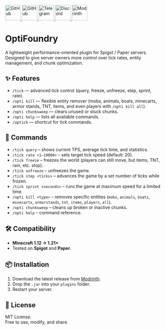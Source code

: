 <p align="left">
  <a href="https://github.com/legaapk/opti/">
    <img src="https://i.postimg.cc/FKc06sCz/9185b6a8-2632-4d74-a8fb-49fdad44a0e0-1-1.png" alt="GitHub" height="50">
  </a>   
                                                                                                             
  <a href="https://github.com/legaapk/opti/">
    <img src="https://i.postimg.cc/Kzq8kZqp/image-2.png" alt="GitHub" height="50">
  </a>   
                                                                                                                                                             
  <a href="https://t.me/legaapk">
    <img src="https://i.postimg.cc/7LN641gk/image-3.png" alt="Telegram" height="50">
  </a>     
                                                                                                                                                           
  <a href="https://discord.gg/EsgEe4sPpw">
    <img src="https://i.postimg.cc/QtxMdBbW/image-4.png" alt="Discord" height="50">
  </a>  
                                                              
  <a href="https://modrinth.com/plugin/optifoundry">
    <img src="https://i.postimg.cc/P5TJRFw4/image-1.png" alt="Modrinth" height="50">
  </a>                                                                                                                                                                                                
</p>

# OptiFoundry

A lightweight performance-oriented plugin for Spigot / Paper servers.  
Designed to give server owners more control over tick rates, entity management, and chunk optimization.  

## ✨ Features
- `/tick` — advanced tick control (query, freeze, unfreeze, step, sprint, rate).
- `/opti kill` — flexible entity remover (mobs, animals, boats, minecarts, armor stands, TNT, items, and even players with `/opti kill all`).
- `/opti chunksweep` — clears unused or stuck chunks.
- `/opti help` — lists all available commands.
- `/optick` — shortcut for tick commands.

## 📜 Commands
- `/tick query` – shows current TPS, average tick time, and statistics.  
- `/tick rate <1–10000>` – sets target tick speed (default: 20).  
- `/tick freeze` – freezes the world (players can still move, but items, TNT, rain, etc. stop).  
- `/tick unfreeze` – unfreezes the game.  
- `/tick step <ticks>` – advances the game by a set number of ticks while frozen.  
- `/tick sprint <seconds>` – runs the game at maximum speed for a limited time.  
- `/opti kill <type>` – removes specific entities (`mobs`, `animals`, `boats`, `minecarts`, `armorstands`, `tnt`, `items`, `players`, `all`).  
- `/opti chunksweep` – cleans up broken or inactive chunks.  
- `/opti help` – command reference.  

## 🛠 Compatibility
- **Minecraft 1.12 → 1.21+**  
- Tested on **Spigot** and **Paper**.

## 📦 Installation
1. Download the latest release from [Modrinth](https://modrinth.com/plugin/optifoundry).
2. Drop the `.jar` into your `plugins` folder.
3. Restart your server.

## 📄 License
MIT License.  
Free to use, modify, and share.
